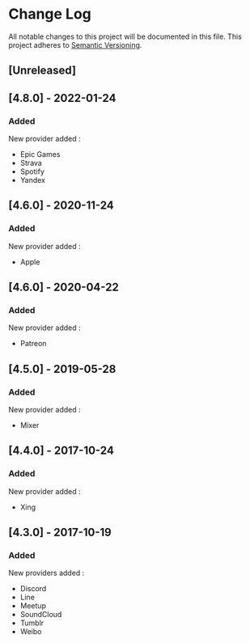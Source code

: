 # Change Log

All notable changes to this project will be documented in this file. This project adheres to [Semantic Versioning](http://semver.org/).


## [Unreleased]

## [4.8.0] - 2022-01-24
### Added
New provider added :
- Epic Games
- Strava
- Spotify
- Yandex

## [4.6.0] - 2020-11-24
### Added
New provider added :
- Apple

## [4.6.0] - 2020-04-22
### Added
New provider added :
- Patreon

## [4.5.0] - 2019-05-28
### Added
New provider added :
- Mixer

## [4.4.0] - 2017-10-24
### Added
New provider added :
- Xing


## [4.3.0] - 2017-10-19
### Added
New providers added :
- Discord
- Line
- Meetup
- SoundCloud		
- Tumblr
- Weibo
